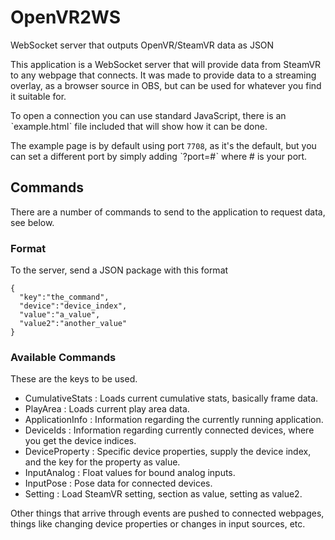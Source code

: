 # OpenVR2WS
WebSocket server that outputs OpenVR/SteamVR data as JSON

This application is a WebSocket server that will provide data from SteamVR to any webpage that connects.
It was made to provide data to a streaming overlay, as a browser source in OBS, but can be used for whatever you find it suitable for.

To open a connection you can use standard JavaScript, there is an ˋexample.htmlˋ file included that will show how it can be done.

The example page is by default using port `7708`, as it's the default, but you can set a different port by simply adding ˋ?port=#ˋ where # is your port.

## Commands
There are a number of commands to send to the application to request data, see below.

### Format
To the server, send a JSON package with this format 

    {
      "key":"the_command",
      "device":"device_index",
      "value":"a_value",
      "value2":"another_value"
    }

### Available Commands
These are the keys to be used.
* CumulativeStats : Loads current cumulative stats, basically frame data.
* PlayArea : Loads current play area data.
* ApplicationInfo : Information regarding the currently running application.
* DeviceIds : Information regarding currently connected devices, where you get the device indices.
* DeviceProperty : Specific device properties, supply the device index, and the key for the property as value.
* InputAnalog : Float values for bound analog inputs.
* InputPose : Pose data for connected devices.
* Setting : Load SteamVR setting, section as value, setting as value2.

Other things that arrive through events are pushed to connected webpages, things like changing device properties or changes in input sources, etc.

